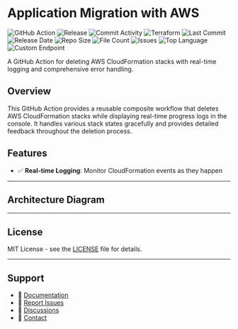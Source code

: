 # Application Migration with AWS

![GitHub Action](https://img.shields.io/badge/GitHub-Action-blue?logo=github)&nbsp;![Release](https://github.com/subhamay-bhattacharyya/3201-migration-tf/actions/workflows/release.yaml/badge.svg)&nbsp;![Commit Activity](https://img.shields.io/github/commit-activity/t/subhamay-bhattacharyya/3201-migration-tf)&nbsp;![Terraform](https://img.shields.io/badge/AWS-Terraform-orange?logo=amazonaws)&nbsp;![Last Commit](https://img.shields.io/github/last-commit/subhamay-bhattacharyya/3201-migration-tf)&nbsp;![Release Date](https://img.shields.io/github/release-date/subhamay-bhattacharyya/3201-migration-tf)&nbsp;![Repo Size](https://img.shields.io/github/repo-size/subhamay-bhattacharyya/3201-migration-tf)&nbsp;![File Count](https://img.shields.io/github/directory-file-count/subhamay-bhattacharyya/3201-migration-tf)&nbsp;![Issues](https://img.shields.io/github/issues/subhamay-bhattacharyya/3201-migration-tf)&nbsp;![Top Language](https://img.shields.io/github/languages/top/subhamay-bhattacharyya/3201-migration-tf)&nbsp;![Custom Endpoint](https://img.shields.io/endpoint?url=https://gist.githubusercontent.com/bsubhamay/926a424bf1dc5b845f799d34240257fb/raw/3201-migration-tf.json?)


A GitHub Action for deleting AWS CloudFormation stacks with real-time logging and comprehensive error handling.

## Overview

This GitHub Action provides a reusable composite workflow that deletes AWS CloudFormation stacks while displaying real-time progress logs in the console. It handles various stack states gracefully and provides detailed feedback throughout the deletion process.

## Features

- ✅ **Real-time Logging**: Monitor CloudFormation events as they happen

---

## Architecture Diagram


---

## License

MIT License - see the [LICENSE](LICENSE) file for details.

---

## Support

- 📖 [Documentation](https://github.com/subhamay-bhattacharyya/3201-migration-tf/wiki)
- 🐛 [Report Issues](https://github.com/subhamay-bhattacharyya/3201-migration-tf/issues)
- 💬 [Discussions](https://github.com/subhamay-bhattacharyya/3201-migration-tf/discussions)
- 📧 [Contact](mailto:support@subhamay.aws@gmail.com)